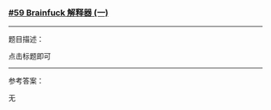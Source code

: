 ### [#59 Brainfuck 解释器 (一)](http://scriptoj.mangojuice.top/problems/59)

----
题目描述：

点击标题即可


-----
参考答案：

无
